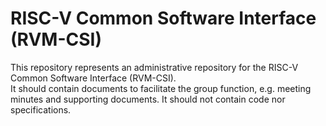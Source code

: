 
# RISC-V Common Software Interface (RVM-CSI)

This repository represents an administrative repository for the RISC-V Common Software Interface (RVM-CSI).  
It should contain documents to facilitate the group function, e.g. meeting minutes and supporting documents.
It should not contain code nor specifications.

